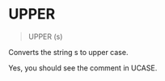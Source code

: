 # UPPER

> UPPER (s)

Converts the string s to upper case.

Yes, you should see the comment in UCASE.
